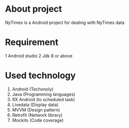 # About project
NyTimes is a Android project for dealing with NyTimes data
# Requirement
 1 Android studio
 2 Jdk 8 or above
# Used technology
 1. Android (Techonoly)
 2. Java (Programming languages)
 3. RX Android (to scheduled task)
 4. Livedata (Display data)
 5. MVVM (Design pattern)
 6. Retrofit (Network library)
 7. Mockito (Code coverage)

